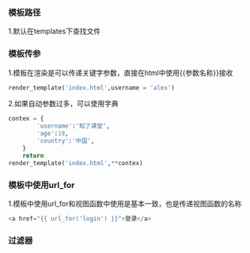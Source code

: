 ### 模板路径
1.默认在templates下查找文件
### 模板传参
1.模板在渲染是可以传递关键字参数，直接在html中使用{{参数名称}}接收
```python
render_template('index.html',username = 'alex')

```

2.如果自动参数过多，可以使用字典
```python    
contex = {
        'username':'知了课堂',
        'age':18,
        'country':'中国',
    }
    return
render_template('index.html',**contex)

```
### 模板中使用url_for
1.模板中使用url_for和视图函数中使用是基本一致，也是传递视图函数的名称
```python
<a href="{{ url_for('login') }}">登录</a>

```
### 过滤器

